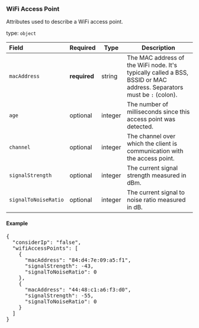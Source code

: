 <!--- This is a generated file, do not edit! -->
<!--- [START maps_http_schema_wifiaccesspoint] -->
<h3 class="schema-object" id="WifiAccessPoint">WiFi Access Point</h3>

Attributes used to describe a WiFi access point.

type: `object`

| Field                | Required     | Type    | Description                                                                                                          |
| :------------------- | ------------ | ------- | -------------------------------------------------------------------------------------------------------------------- |
| `macAddress`         | **required** | string  | The MAC address of the WiFi node. It's typically called a BSS, BSSID or MAC address. Separators must be `:` (colon). |
| `age`                | optional     | integer | The number of milliseconds since this access point was detected.                                                     |
| `channel`            | optional     | integer | The channel over which the client is communication with the access point.                                            |
| `signalStrength`     | optional     | integer | The current signal strength measured in dBm.                                                                         |
| `signalToNoiseRatio` | optional     | integer | The current signal to noise ratio measured in dB.                                                                    |

<h4 class="schema-object-example" id="WifiAccessPoint-example">Example</h4>

<pre class="notranslate lang-json prettyprint">{
  "considerIp": "false",
  "wifiAccessPoints": [
    {
      "macAddress": "84:d4:7e:09:a5:f1",
      "signalStrength": -43,
      "signalToNoiseRatio": 0
    },
    {
      "macAddress": "44:48:c1:a6:f3:d0",
      "signalStrength": -55,
      "signalToNoiseRatio": 0
    }
  ]
}</pre>

<!--- [END maps_http_schema_wifiaccesspoint] -->